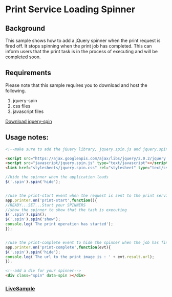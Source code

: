 # Print Service Loading Spinner

## Background
This sample shows how to add a jQuery spinner when the print request is fired off. It stops spinning when the print job has completed. This can inform users that the print task is in the process of executing and will be completed soon.


## Requirements
Please note that this sample requires you to download and host the following.

1. jquery-spin
2. css files
3. javascript files  

[Download jquery-spin](http://ksylvest.github.io/jquery-spin/)

## Usage notes:


```html
<!--make sure to add the jQuery library, jquery.spin.js and jquery.spin.css in the head -->

<script src="https://ajax.googleapis.com/ajax/libs/jquery/2.0.2/jquery.min.js" type="text/javascript"></script>
<script src="javascript/jquery.spin.js" type="text/javascript"></script>
<link href="stylesheets/jquery.spin.css" rel="stylesheet" type="text/css" />

```

```javascript
//hide the spinner when the application loads
$('.spin').spin('hide');


//use the print-start event when the request is sent to the print service
app.printer.on('print-start',function(){
//READY...SET...Start your SPINNERS
//show the spinner to show that the task is executing
$('.spin').spin();
$('.spin').spin('show');
console.log('The print operation has started');
});


//use the print-complete event to hide the spinner when the job has finished
app.printer.on('print-complete',function(evt){
$('.spin').spin('hide');
console.log('The url to the print image is : ' + evt.result.url);
});

```

```html
<!--add a div for your spinner-->
<div class="spin" data-spin ></div>

```
### [LiveSample](http://esri.github.io/developer-support/web-js/jQueryPrintSpinner/print1.html)
